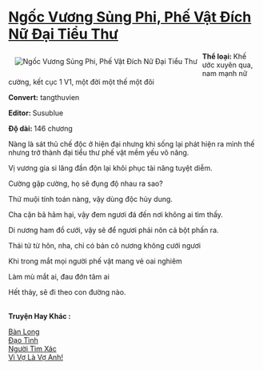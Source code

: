 <a href="https://utruyen.com/ngoc-vuong-sung-phi-phe-vat-dich-nu-dai-tieu-thu/13791/" title="Ngốc Vương Sủng Phi, Phế Vật Đích Nữ Đại Tiểu Thư"><h1>Ngốc Vương Sủng Phi, Phế Vật Đích Nữ Đại Tiểu Thư</h1></a><div style="display:table"><img align="right" style="float: left; padding: 10px;" src="https://utruyen.com/images/story/200x260/ngoc-vuong-sung-phi-phe-vat-dich-nu-dai-tieu-thu.jpg" alt="Ngốc Vương Sủng Phi, Phế Vật Đích Nữ Đại Tiểu Thư"><b>Thể loại: </b>Khế ước xuyên qua, nam mạnh nữ cường, kết cục 1 V1, một đời một thế một đôi<b><p></p>Convert:</b> tangthuvien<p></p><b>Editor: </b>Susublue<p></p><b>Độ dài: </b>146 chương<p></p>Nàng là sát thủ chế độc ở hiện đại nhưng khi sống lại phát hiện ra mình thế nhưng trở thành đại tiểu thư phế vật mềm yếu vô năng.<p></p>Vị vương gia si lăng đần độn lại khôi phục tài năng tuyệt diễm.<p></p>Cường gặp cường, họ sẽ đụng độ nhau ra sao?<p></p>Thứ muội tính toán nàng, vậy dùng độc hủy dung.<p></p>Cha cặn bã hãm hại, vậy đem ngươi đá đến nơi không ai tìm thấy.<p></p>Di nương ham đồ cưới, vậy sẽ để ngươi phải nôn cả bột phấn ra.<p></p>Thái tử từ hôn, nha, chỉ có bản cô nương không cưới ngươi<p></p>Khi trong mắt mọi người phế vật mang vẻ oai nghiêm<p></p>Làm mù mắt ai, đau đớn tâm ai<p></p>Hết thảy, sẽ đi theo con đường nào.</div><p><br><b>Truyện Hay Khác :</b></p><a href="https://utruyen.com/ban-long/497/" alt="Bàn Long">Bàn Long</a><br/><a href="https://truyenhot2019.blogspot.com/2019/12/dao-tinh.html" alt="Đạo Tình">Đạo Tình</a><br/><a href="https://github.com/quanluxury/truyenhot/tree/master/truyenhay/16889/" alt="Người Tìm Xác">Người Tìm Xác</a><br/><a href="https://truyenhot2020.wordpress.com/2019/12/11/vi-vo-la-vo-anh/" alt="Vì Vợ Là Vợ Anh!">Vì Vợ Là Vợ Anh!</a><br/>